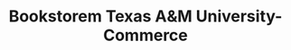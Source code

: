 ---
title: "Bookstorem Texas A&M University-Commerce"
url: /commerce/bookstorem-texas-aundm-university-commerce/
shop: Bücher
---